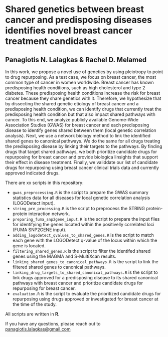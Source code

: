 # Shared genetics between breast cancer and predisposing diseases identifies novel breast cancer treatment candidates

## Panagiotis N. Lalagkas & Rachel D. Melamed

In this work, we propose a novel use of genetics by using pleiotropy to point to drug repurposing. As a test case, we focus on breast cancer, the most common type of cancer in women worldwide. Breast cancer has known predisposing health conditions, such as high cholesterol and type 2 diabetes. These predisposing health conditions increase the risk for breast cancer because they share genetics with it. Therefore, we hypothesize that by dissecting the shared genetic etiology of breast cancer and a predisposing health condition, we can identify drugs that currently treat the predisposing health condition but that also impact shared pathways with cancer. To this end, we analyze publicly available Genome-Wide Association Studies (GWAS) for breast cancer and each predisposing disease to identify genes shared between them (local genetic correlation analysis). Next, we use a network biology method to link the identified shared genes to canonical pathways. We do the same for all drugs treating the predisposing disease by linking their targets to the pathways. By finding drugs that target shared pathways, we both prioritize candidate drugs for repurposing for breast cancer and provide biologica linsights that support their effect in disease treatment. Finally, we validdate our list of candidate drugs for repurposing using breast cancer clinical trials data and currently approved indicated drugs.  

There are xx scripts in this repository:

- `gwas_preprocessing.R` is the script to prepare the GWAS summary statistics data for all diseases for local genetic correlation analysis (LOGODetect input).
- `string_pre_processing.R` is the script to preprocess the STRING protein-protein interaction network.
- `preparing_fuma_snp2gene_input.R` is the script to prepare the input files for identifying the genes located within the positivelly correlated loci (FUMA SNP2GENE input).
- `adding_logodetect_qvalues_to_shared_genes.R` is the script to match each gene with the LOGODetect q-value of the locus within which the gene is located.
- `filtering_shared_genes.R` is the script to filter the identifed shared genes using the MAGMA and S-MultiXcan results.
- `linking_shared_genes_to_canonical_pathways.R` is the script to link the filtered shared genes to canonical pathways.
- `linking_drug_targets_to_shared_canonical_pathways.R` is the script to link drugs approved for a predisposing disease to its shared canonical pathways with breast cancer and prioritize candidate drugs for repurposing for breast cancer.
- `evaluation.R` is the script to evaluate the prioritized candidate drugs for repurposing using drugs approved or investigated for breast cancer at the time of the study.

All scripts are written in **R**.

If you have any questions, please reach out to [panagiotis.lalagkas@gmail.com](mailto:panagiotis.lalagkas@gmail.com)
